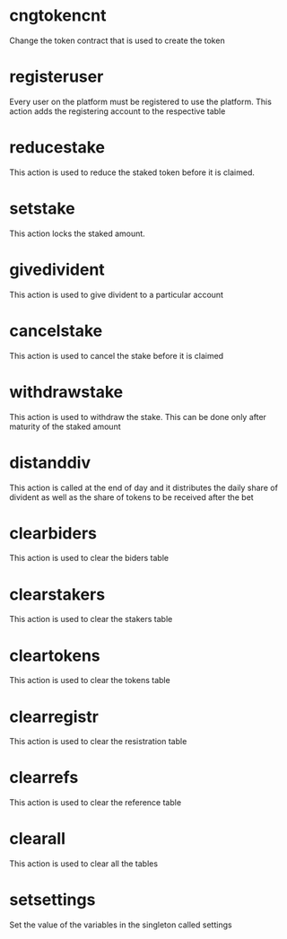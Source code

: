 <h1 class="contract">cngtokencnt</h1>

Change the token contract that is used to create the token

<h1 class="contract">registeruser</h1>

Every user on the platform must be registered to use the platform. This action adds the registering account to the respective table

<h1 class="contract">reducestake</h1>

This action is used to reduce the staked token before it is claimed.

<h1 class="contract">setstake</h1>

This action locks the staked amount.

<h1 class="contract">givedivident</h1>

This action is used to give divident to a particular account

<h1 class="contract">cancelstake</h1>

This action is used to cancel the stake before it is claimed

<h1 class="contract">withdrawstake</h1>

This action is used to withdraw the stake. This can be done only after maturity of the staked amount

<h1 class="contract">distanddiv</h1>

This action is called at the end of day and it distributes the daily share of divident as well as the share of tokens to be received after the bet

<h1 class="contract">clearbiders</h1>

This action is used to clear the biders table

<h1 class="contract">clearstakers</h1>

This action is used to clear the stakers table

<h1 class="contract">cleartokens</h1>

This action is used to clear the tokens table

<h1 class="contract">clearregistr</h1>

This action is used to clear the resistration table

<h1 class="contract">clearrefs</h1>

This action is used to clear the reference table

<h1 class="contract">clearall</h1>

This action is used to clear all the tables

<h1 class="contract">setsettings</h1>

Set the value of the variables in the singleton called settings